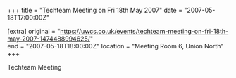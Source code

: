 +++
title = "Techteam Meeting on Fri 18th May 2007"
date = "2007-05-18T17:00:00Z"

[extra]
original = "https://uwcs.co.uk/events/techteam-meeting-on-fri-18th-may-2007-1474488994625/"    
end = "2007-05-18T18:00:00Z"
location = "Meeting Room 6, Union North"
+++

Techteam Meeting

